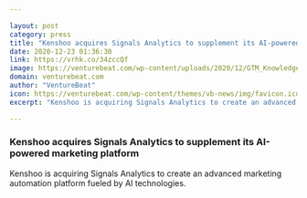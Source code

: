 ```yaml
---

layout: post
category: press
title: "Kenshoo acquires Signals Analytics to supplement its AI-powered marketing platform"
date: 2020-12-23 01:36:30
link: https://vrhk.co/34zccQf
image: https://venturebeat.com/wp-content/uploads/2020/12/GTM_Knowledge_Graph-Visual2.jpg?w=1200&strip=all
domain: venturebeat.com
author: "VentureBeat"
icon: https://venturebeat.com/wp-content/themes/vb-news/img/favicon.ico
excerpt: "Kenshoo is acquiring Signals Analytics to create an advanced marketing automation platform fueled by AI technologies."

---
```


### Kenshoo acquires Signals Analytics to supplement its AI-powered marketing platform

Kenshoo is acquiring Signals Analytics to create an advanced marketing automation platform fueled by AI technologies.